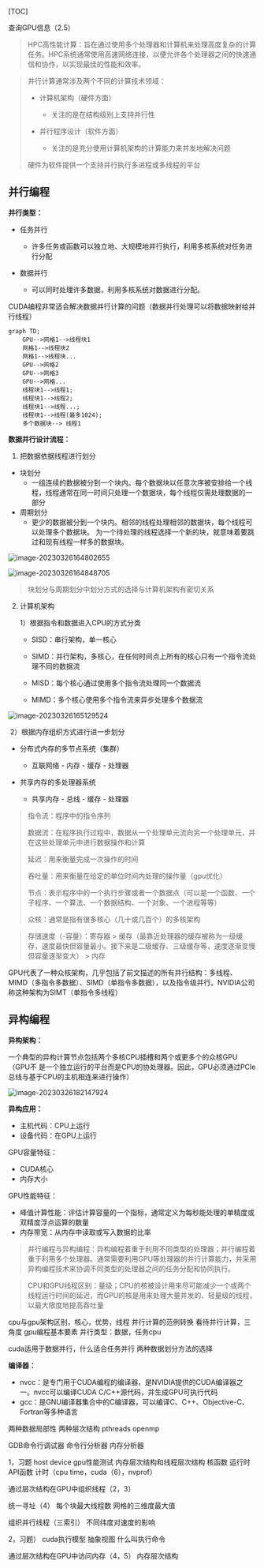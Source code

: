 [TOC]





查询GPU信息（2.5）



> HPC高性能计算：旨在通过使用多个处理器和计算机来处理高度复杂的计算任务。HPC系统通常使用高速网络连接，以便允许各个处理器之间的快速通信和协作，以实现最佳的性能和效率。

> 并行计算通常涉及两个不同的计算技术领域：
> - 计算机架构（硬件方面）
>   - 关注的是在结构级别上支持并行性
>
> - 并行程序设计（软件方面）
>   - 关注的是充分使用计算机架构的计算能力来并发地解决问题
>
>
> 硬件为软件提供一个支持并行执行多进程或多线程的平台

## 并行编程

**并行类型：**

- 任务并行
  - 许多任务或函数可以独立地、大规模地并行执行，利用多核系统对任务进行分配

- 数据并行
  - 可以同时处理许多数据，利用多核系统对数据进行分配。


CUDA编程非常适合解决数据并行计算的问题（数据并行处理可以将数据映射给并行线程）

```mermaid
graph TD;
	GPU-->网格1-->线程块1
	网格1-->线程块2
	网格1-->线程块...
	GPU-->网格2
	GPU-->网格3
	GPU-->网格...
	线程块1-->线程1;
	线程块1-->线程2;
	线程块1-->线程...;
	线程块1-->线程(最多1024);
	多个数据块--> 线程1
```

**数据并行设计流程：**

1. 把数据依据线程进行划分

- 块划分
  - 一组连续的数据被分到一个块内。每个数据块以任意次序被安排给一个线程，线程通常在同一时间只处理一个数据块，每个线程仅需处理数据的一部分
- 周期划分
  - 更少的数据被分到一个块内。相邻的线程处理相邻的数据块，每个线程可以处理多个数据块。 为一个待处理的线程选择一个新的块，就意味着要跳过和现有线程一样多的数据块。

![image-20230326164802655](C:\Users\SHR\AppData\Roaming\Typora\typora-user-images\image-20230326164802655.png)

![image-20230326164848705](C:\Users\SHR\AppData\Roaming\Typora\typora-user-images\image-20230326164848705.png)

> 块划分与周期划分中划分方式的选择与计算机架构有密切关系

2. 计算机架构

   1）根据指令和数据进入CPU的方式分类

   - SISD：串行架构，单一核心

   - SIMD：并行架构，多核心，在任何时间点上所有的核心只有一个指令流处理不同的数据流

   - MISD：每个核心通过使用多个指令流处理同一个数据流

   - MIMD：多个核心使用多个指令流来异步处理多个数据流

![image-20230326165129524](C:\Users\SHR\AppData\Roaming\Typora\typora-user-images\image-20230326165129524.png)

​	2）根据内存组织方式进行进一步划分

   - 分布式内存的多节点系统（集群）
     - 互联网络 - 内存 - 缓存 - 处理器

   - 共享内存的多处理器系统
     - 共享内存 - 总线 - 缓存 - 处理器


> 指令流：程序中的指令序列
>
> 数据流：在程序执行过程中，数据从一个处理单元流向另一个处理单元，并在这些处理单元中进行数据操作和计算
>
> 延迟：用来衡量完成一次操作的时间
>
> 吞吐量：用来衡量在给定的单位时间内处理的操作量（gpu优化）
>
> 节点：表示程序中的一个执行步骤或者一个数据点（可以是一个函数、一个子程序、一个算法、一个数据结构、一个对象、一个进程等等）
>
> 众核：通常是指有很多核心（几十或几百个）的多核架构

> 存储速度（-容量）：寄存器 > 缓存（最靠近处理器的缓存被称为一级缓存，速度最快但容量最小。接下来是二级缓存、三级缓存等，速度逐渐变慢但容量逐渐变大） > 内存

GPU代表了一种众核架构，几乎包括了前文描述的所有并行结构：多线程、 MIMD（多指令多数据）、SIMD（单指令多数据），以及指令级并行。NVIDIA公司称这种架构为SIMT（单指令多线程）

## 异构编程

**异构架构：**

一个典型的异构计算节点包括两个多核CPU插槽和两个或更多个的众核GPU（GPU不 是一个独立运行的平台而是CPU的协处理器。因此，GPU必须通过PCIe总线与基于CPU的主机相连来进行操作）

![image-20230326182147924](C:\Users\SHR\AppData\Roaming\Typora\typora-user-images\image-20230326182147924.png)

**异构应用：**

- 主机代码：CPU上运行
- 设备代码：在GPU上运行

GPU容量特征：

- CUDA核心
- 内存大小

GPU性能特征：

- 峰值计算性能：评估计算容量的一个指标，通常定义为每秒能处理的单精度或双精度浮点运算的数量
- 内存带宽：从内存中读取或写入数据的比率

> 并行编程与异构编程：异构编程着重于利用不同类型的处理器；并行编程着重于利用多个处理器。通常需要利用GPU等处理器的并行计算能力，并采用异构编程技术来协调不同类型的处理器之间的任务分配和协同执行。

> CPU和GPU线程区别：量级；CPU的核被设计用来尽可能减少一个或两个线程运行时间的延迟，而GPU的核是用来处理大量并发的、轻量级的线程，以最大限度地提高吞吐量



cpu与gpu架构区别，核心，优势，线程
并行计算的范例转换
看待并行计算，三角度
gpu编程基本要素
并行类型：数据，任务cpu

cuda适用于数据并行，什么适合任务并行
两种数据划分方法的选择

**编译器：**

- nvcc：是专门用于CUDA编程的编译器，是NVIDIA提供的CUDA编译器之一。nvcc可以编译CUDA C/C++源代码，并生成GPU可执行代码
- gcc：是GNU编译器集合中的C编译器，可以编译C、C++、Objective-C、Fortran等多种语言

两种数据局部性
两种层次结构
pthreads openmp

GDB命令行调试器
命令行分析器
内存分析器

1，习题
host device
gpu性能测试
内存层次结构和线程层次结构
核函数 运行时API函数
计时（cpu time，cuda（6），nvprof）

通过层次结构在GPU中组织线程（2，3）

统一寻址（4）
每个块最大线程数
网格的三维度最大值

组织并行线程（三索引）
不同纬度对速度的影响

2，习题）
cuda执行模型 抽象视图
什么叫执行命令






通过层次结构在GPU中访问内存（4，5）
内存层次结构
